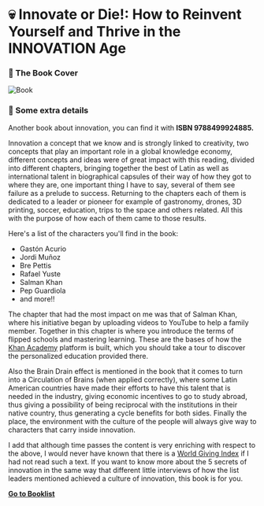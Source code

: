 # :skull: Innovate or Die!: How to Reinvent Yourself and Thrive in the INNOVATION Age

### :paperclip: The Book Cover
![Book](https://www.andresoppenheimer.com/wp-content/uploads/2014/09/crear-o-morir-de-andrs-oppenheimer-primer-captulo-1-638.jpg)

### :pushpin: Some extra details
Another book about innovation, you can find it with **ISBN 9788499924885.**

Innovation a concept that we know and is strongly linked to creativity, two concepts that play an important role in a global knowledge economy, different concepts and ideas were of great impact with this reading, divided into different chapters, bringing together the best of Latin as well as international talent in biographical capsules of their way of how they got to where they are, one important thing I have to say, several of them see failure as a prelude to success. Returning to the chapters each of them is dedicated to a leader or pioneer for example of gastronomy, drones, 3D printing, soccer, education, trips to the space and others related. All this with the purpose of how each of them came to those results. 

Here's a list of the characters you'll find in the book:
- Gastón Acurio
- Jordi Muñoz
- Bre Pettis
- Rafael Yuste
- Salman Khan
- Pep Guardiola
- and more!!

The chapter that had the most impact on me was that of Salman Khan, where his initiative began by uploading videos to YouTube to help a family member. Together in this chapter is where you introduce the terms of flipped schools and mastering learning. These are the bases of how the [Khan Academy](https://www.khanacademy.org/) platform is built, which you should take a tour to discover the personalized education provided there.

Also the Brain Drain effect is mentioned in the book that it comes to turn into a Circulation of Brains (when applied correctly), where some Latin American countries have made their efforts to have this talent that is needed in the industry, giving economic incentives to go to study abroad, thus giving a possibility of being reciprocal with the institutions in their native country, thus generating a cycle benefits for both sides. Finally the place, the environment with the culture of the people will always give way to characters that carry inside innovation. 

I add that although time passes the content is very enriching with respect to the above, I would never have known that there is a [World Giving Index](https://www.cafonline.org/) if I had not read such a text. If you want to know more about the 5 secrets of innovation in the same way that different little interviews of how the list leaders mentioned achieved a culture of innovation, this book is for you.

[**Go to Booklist**](../README.md)